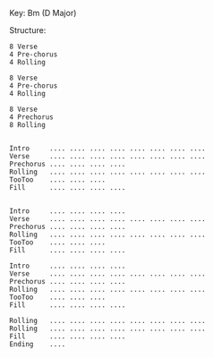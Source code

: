 Key: Bm (D Major)

Structure:

    8 Verse
    4 Pre-chorus
    4 Rolling
    
    8 Verse
    4 Pre-chorus
    4 Rolling
    
    8 Verse
    4 Prechorus
    8 Rolling
    
    
    Intro     .... .... .... .... .... .... .... ....
    Verse     .... .... .... .... .... .... .... ....
    Prechorus .... .... .... ....
    Rolling   .... .... .... .... .... .... .... ....
    TooToo    .... .... ....
    Fill      .... .... .... ....
           
          
    Intro     .... .... .... ....
    Verse     .... .... .... .... .... .... .... ....
    Prechorus .... .... .... ....
    Rolling   .... .... .... .... .... .... .... ....
    TooToo    .... .... ....
    Fill      .... .... .... ....
    
    Intro     .... .... .... ....
    Verse     .... .... .... .... .... .... .... ....
    Prechorus .... .... .... ....
    Rolling   .... .... .... .... .... .... .... ....
    TooToo    .... .... ....
    Fill      .... .... .... ....
           
    Rolling   .... .... .... .... .... .... .... ....
    Rolling   .... .... .... .... .... .... .... .... 
    Fill      .... .... .... ....
    Ending    ....
